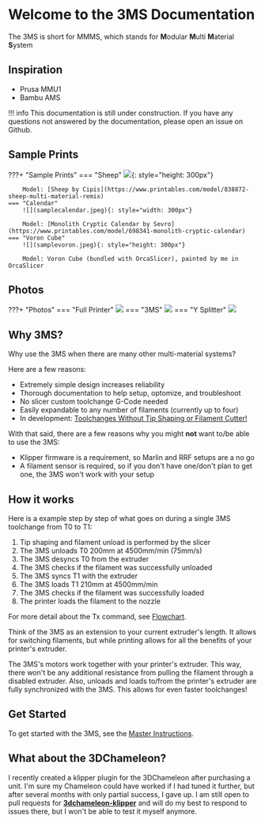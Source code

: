 # Welcome to the 3MS Documentation

The 3MS is short for MMMS, which stands for **M**odular **M**ulti **M**aterial **S**ystem

## Inspiration

- Prusa MMU1
- Bambu AMS

!!! info
    This documentation is still under construction. If you have any questions not answered by the documentation, please open an issue on Github.

## Sample Prints

???+ "Sample Prints"
    === "Sheep" 
        ![](samplesheep.jpeg){: style="height: 300px"}

        Model: [Sheep by Cipis](https://www.printables.com/model/838872-sheep-multi-material-remix)
    === "Calendar"
        ![](samplecalendar.jpeg){: style="width: 300px"}

        Model: [Monolith Cryptic Calendar by Sevro](https://www.printables.com/model/698341-monolith-cryptic-calendar)
    === "Voron Cube"
        ![](samplevoron.jpeg){: style="height: 300px"}

        Model: Voron Cube (bundled with OrcaSlicer), painted by me in OrcaSlicer

## Photos

???+ "Photos"
    === "Full Printer"
        ![](IMG_0318.jpeg)
    === "3MS"
        ![](IMG_0320.jpeg)
    === "Y Splitter"
        ![](IMG_0321.jpeg)

## Why 3MS?

Why use the 3MS when there are many other multi-material systems? 

Here are a few reasons:

- Extremely simple design increases reliability
- Thorough documentation to help setup, optomize, and troubleshoot
- No slicer custom toolchange G-Code needed
- Easily expandable to any number of filaments (currently up to four)
- In development: [Toolchanges Without Tip Shaping or Filament Cutter!](notip.md)

With that said, there are a few reasons why you might **not** want to/be able to use the 3MS:

- Klipper firmware is a requirement, so Marlin and RRF setups are a no go
- A filament sensor is required, so if you don't have one/don't plan to get one, the 3MS won't work with your setup

## How it works

Here is a example step by step of what goes on during a single 3MS toolchange from T0 to T1:

1. Tip shaping and filament unload is performed by the slicer
2. The 3MS unloads T0 200mm at 4500mm/min (75mm/s)
3. The 3MS desyncs T0 from the extruder
4. The 3MS checks if the filament was successfully unloaded
5. The 3MS syncs T1 with the extruder
6. The 3MS loads T1 210mm at 4500mm/min
7. The 3MS checks if the filament was successfully loaded
8. The printer loads the filament to the nozzle

For more detail about the Tx command, see [Flowchart](flowchart.md).

Think of the 3MS as an extension to your current extruder's length. It allows for switching filaments, but while printing allows for all the benefits of your printer's extruder.

The 3MS's motors work together with your printer's extruder. This way, there won't be any additional resistance from pulling the filament through a disabled extruder. Also, unloads and loads to/from the printer's extruder are fully synchronized with the 3MS. This allows for even faster toolchanges!

## Get Started

To get started with the 3MS, see the [Master Instructions](instructions.md).

## What about the 3DChameleon?

I recently created a klipper plugin for the 3DChameleon after purchasing a unit. I'm sure my Chameleon could have worked if I had tuned it further, but after several months with only partial success, I gave up. I am still open to pull requests for **[3dchameleon-klipper](https://github.com/3dcoded/3dchameleon-klipper)** and will do my best to respond to issues there, but I won't be able to test it myself anymore.

